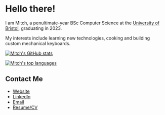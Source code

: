 # Hello there!

I am Mitch, a penultimate-year BSc Computer Science at the [University of Bristol][1], graduating in 2023. 

My interests include learning new technologies, cooking and building custom mechanical keyboards.


[![Mitch's GitHub stats](https://github-readme-stats.vercel.app/api?username=mitchlui&theme=dark&show_icons=true&count_private=true&icon_color=ffffff&bg_color=0d1117&hide_border=true)](https://github.com/anuraghazra/github-readme-stats)

[![Mitch's top languages](https://github-readme-stats.vercel.app/api/top-langs/?username=mitchlui&layout=compact&theme=dark&hide_border=true&bg_color=0d1117)](https://github.com/anuraghazra/github-readme-stats)

## Contact Me

- [Website][2]
- [LinkedIn][3]
- [Email][4]
- [Resume/CV][5]

[1]:https://www.bristol.ac.uk
[2]:https://mitchlui.dev
[3]:https://www.linkedin.com/in/mitchlui/
[4]:mailto:mitch@mitchLui.dev
[5]:https://mitchlui.dev/cv.pdf
